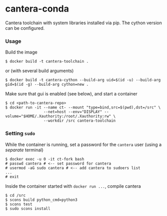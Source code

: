 # cantera-conda

Cantera toolchain with system libraries installed via pip. The cython version can be configured.

### Usage

Build the image
```
$ docker build -t cantera-toolchain .
```
or (with several build arguments)
```
$ docker build -t cantera-cython --build-arg uid=$(id -u) --build-arg gid=$(id -g) --build-arg cython=new .
```

Make sure that gui is enabled (see below), and start a container

```
$ cd <path-to-cantera-repo>
$ docker run -it --name ct- --mount "type=bind,src=$(pwd),dst=/src" \
                 --net=host --env="DISPLAY" --volume="$HOME/.Xauthority:/root/.Xauthority:rw" \
                 --workdir /src cantera-toolchain
```

### Setting `sudo`

While the container is running, set a password for the `cantera` user (using a _separate_ terminal)

```
$ docker exec -u 0 -it ct-fork bash
# passwd cantera # <-- set password for cantera
# usermod -aG sudo cantera # <-- add cantera to sudoers list
...
# exit
```

Inside the container started with `docker run ...`, compile cantera

```
$ cd /src
$ scons build python_cmd=python3
$ scons test
$ sudo scons install
```
